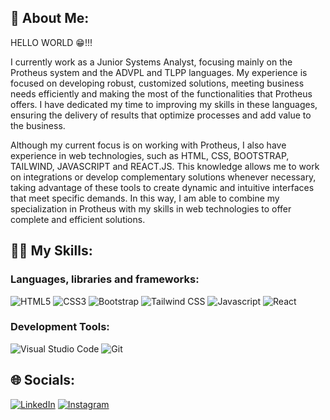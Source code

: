 ## 👋 About Me:

HELLO WORLD 😁!!! <br> 
<p>I currently work as a Junior Systems Analyst, focusing mainly on the Protheus system and the ADVPL and TLPP languages. My experience is focused on developing robust, customized solutions, meeting business needs efficiently and making the most of the functionalities that Protheus offers. I have dedicated my time to improving my skills in these languages, ensuring the delivery of results that optimize processes and add value to the business. </p>
<p>Although my current focus is on working with Protheus, I also have experience in web technologies, such as HTML, CSS, BOOTSTRAP, TAILWIND, JAVASCRIPT and REACT.JS. This knowledge allows me to work on integrations or develop complementary solutions whenever necessary, taking advantage of these tools to create dynamic and intuitive interfaces that meet specific demands. In this way, I am able to combine my specialization in Protheus with my skills in web technologies to offer complete and efficient solutions.</p>

## 🧑‍💻 My Skills:

### Languages, libraries and frameworks:

![HTML5](https://img.shields.io/badge/HTML5-E34F26?style=for-the-badge&logo=html5&logoColor=white) 
![CSS3](https://img.shields.io/badge/css3-%231572B6.svg?style=for-the-badge&logo=css3&logoColor=white) 
![Bootstrap](https://img.shields.io/badge/bootstrap-%23563D7C.svg?style=for-the-badge&logo=bootstrap&logoColor=white) 
![Tailwind CSS](https://img.shields.io/badge/Tailwind_CSS-38B2AC?style=for-the-badge&logo=tailwind-css&logoColor=white) 
![Javascript](https://img.shields.io/badge/JavaScript-323330?style=for-the-badge&logo=javascript&logoColor=F7DF1E) 
![React](https://img.shields.io/badge/React-20232A?style=for-the-badge&logo=react&logoColor=61DAFB)

### Development Tools:

![Visual Studio Code](https://img.shields.io/badge/Visual_Studio_Code-0078D4?style=for-the-badge&logo=visual%20studio%20code&logoColor=white) 
![Git](https://img.shields.io/badge/Git-E34F26?style=for-the-badge&logo=git&logoColor=white) 

## 🌐 Socials:

[![LinkedIn](https://img.shields.io/badge/LinkedIn-0077B5?style=for-the-badge&logo=linkedin&logoColor=white)](https://linkedin.com/in/onathanmateus)
[![Instagram](https://img.shields.io/badge/Instagram-E4405F?style=for-the-badge&logo=instagram&logoColor=white)](https://instagram.com/onathanmateus) 
